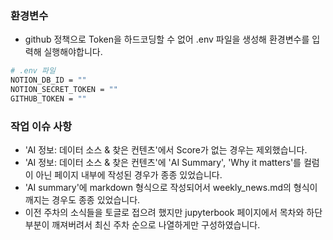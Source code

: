 ### 환경변수
- github 정책으로 Token을 하드코딩할 수 없어 .env 파일을 생성해 환경변수를 입력해 실행해야합니다.
```bash
# .env 파일
NOTION_DB_ID = ""
NOTION_SECRET_TOKEN = ""
GITHUB_TOKEN = ""
```

### 작업 이슈 사항
- 'AI 정보: 데이터 소스 & 찾은 컨텐츠'에서 Score가 없는 경우는 제외했습니다.
- 'AI 정보: 데이터 소스 & 찾은 컨텐츠'에 'AI Summary', 'Why it matters'를 컬럼이 아닌 페이지 내부에 작성된 경우가 종종 있었습니다.
- 'AI summary'에 markdown 형식으로 작성되어서 weekly_news.md의 형식이 깨지는 경우도 종종 있었습니다.
- 이전 주차의 소식들을 토글로 접으려 했지만 jupyterbook 페이지에서 목차와 하단 부분이 깨져버려서 최신 주차 순으로 나열하게만 구성하였습니다.